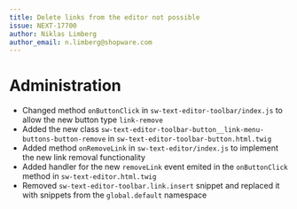 ```yaml
---
title: Delete links from the editor not possible 
issue: NEXT-17700
author: Niklas Limberg
author_email: n.limberg@shopware.com
---
```

# Administration
* Changed method `onButtonClick` in `sw-text-editor-toolbar/index.js` to allow the new button type `link-remove`
* Added the new class `sw-text-editor-toolbar-button__link-menu-buttons-button-remove` in `sw-text-editor-toolbar-button.html.twig`
* Added method `onRemoveLink` in `sw-text-editor/index.js` to implement the new link removal functionality
* Added handler for the new `removeLink` event emited in the `onButtonClick` method in `sw-text-editor.html.twig`
* Removed `sw-text-editor-toolbar.link.insert` snippet and replaced it with snippets from the `global.default` namespace